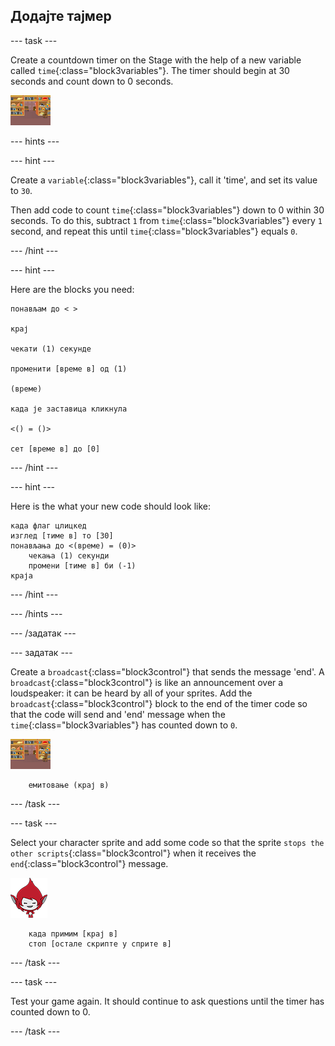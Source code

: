 ## Додајте тајмер

\--- task \---

Create a countdown timer on the Stage with the help of a new variable called `time`{:class="block3variables"}. The timer should begin at 30 seconds and count down to 0 seconds.

![Stage sprite](images/stage-sprite.png)

\--- hints \---

\--- hint \---

Create a `variable`{:class="block3variables"}, call it 'time', and set its value to `30`.

Then add code to count `time`{:class="block3variables"} down to 0 within 30 seconds. To do this, subtract `1` from `time`{:class="block3variables"} every `1` second, and repeat this until `time`{:class="block3variables"} equals `0`.

\--- /hint \---

\--- hint \---

Here are the blocks you need:

```blocks3
понављам до < >

крај

чекати (1) секунде

променити [време в] од (1)

(време)

када је заставица кликнула

<() = ()>

сет [време в] до [0]
```

\--- /hint \---

\--- hint \---

Here is the what your new code should look like:

```blocks3
када флаг цлицкед
изглед [тиме в] то [30]
понављања до <(време) = (0)>
    чекања (1) секунди
    промени [тиме в] би (-1)
краја
```

\--- /hint \---

\--- /hints \---

\--- /задатак \---

\--- задатак \---

Create a `broadcast`{:class="block3control"} that sends the message 'end'. A `broadcast`{:class="block3control"} is like an announcement over a loudspeaker: it can be heard by all of your sprites. Add the `broadcast`{:class="block3control"} block to the end of the timer code so that the code will send and 'end' message when the `time`{:class="block3variables"} has counted down to `0`.

![Stage sprite](images/stage-sprite.png)

```blocks3
    емитовање (крај в)
```

\--- /task \---

\--- task \---

Select your character sprite and add some code so that the sprite `stops the other scripts`{:class="block3control"} when it receives the `end`{:class="block3control"} message.

![Giga sprite](images/giga-sprite.png)

```blocks3
    када примим [крај в]
    стоп [остале скрипте у сприте в]
```

\--- /task \---

\--- task \---

Test your game again. It should continue to ask questions until the timer has counted down to 0.

\--- /task \---